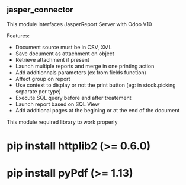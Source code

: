 jasper_connector
-----------------------

This module interfaces JasperReport Server with Odoo V10

Features:
- Document source must be in CSV, XML
- Save document as attachment on object
- Retrieve attachment if present
- Launch multiple reports and merge in one printing action
- Add additionnals parameters (ex from fields function)
- Affect group on report
- Use context to display or not the print button
    (eg: in stock.picking separate per type)
- Execute SQL query before and after treatement
- Launch report based on SQL View
- Add additional pages at the begining or at the end of the document

This module required library to work properly

# pip install httplib2 (>= 0.6.0)
# pip install pyPdf (>= 1.13)
